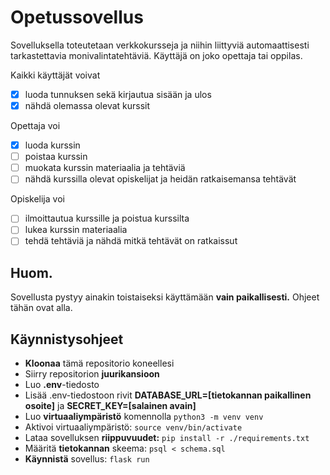 # Opetussovellus

Sovelluksella toteutetaan verkkokursseja ja niihin liittyviä automaattisesti tarkastettavia monivalintatehtäviä. Käyttäjä on joko opettaja tai oppilas. 

Kaikki käyttäjät voivat
- [x] luoda tunnuksen sekä kirjautua sisään ja ulos
- [x] nähdä olemassa olevat kurssit

Opettaja voi
- [x] luoda kurssin
- [ ] poistaa kurssin
- [ ] muokata kurssin materiaalia ja tehtäviä
- [ ] nähdä kurssilla olevat opiskelijat ja heidän ratkaisemansa tehtävät

Opiskelija voi
- [ ] ilmoittautua kurssille ja poistua kurssilta
- [ ] lukea kurssin materiaalia
- [ ] tehdä tehtäviä ja nähdä mitkä tehtävät on ratkaissut

## Huom.

Sovellusta pystyy ainakin toistaiseksi käyttämään **vain paikallisesti.** Ohjeet tähän ovat alla.

## Käynnistysohjeet

- **Kloonaa** tämä repositorio koneellesi
- Siirry repositorion **juurikansioon**
- Luo **.env**-tiedosto
- Lisää .env-tiedostoon rivit **DATABASE_URL=[tietokannan paikallinen osoite]** ja **SECRET_KEY=[salainen avain]**
- Luo **virtuaaliympäristö** komennolla `python3 -m venv venv`
- Aktivoi virtuaaliympäristö: `source venv/bin/activate`
- Lataa sovelluksen **riippuvuudet:** `pip install -r ./requirements.txt`
- Määritä **tietokannan** skeema: `psql < schema.sql`
- **Käynnistä** sovellus: `flask run`
